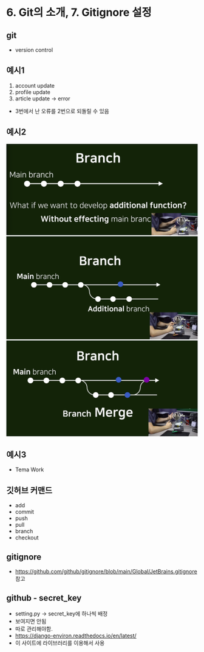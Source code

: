 # 6. Git의 소개, 7. Gitignore 설정

## git
- version control

## 예시1
1. account update
2. profile update
3. article update -> error
- 3번에서 난 오류를 2번으로 되돌릴 수 있음

## 예시2
![](https://github.com/KangminNa/Django_Pinterest/blob/main/6/1.png?raw=true)
![](https://github.com/KangminNa/Django_Pinterest/blob/main/6/2.png?raw=true)
![](https://github.com/KangminNa/Django_Pinterest/blob/main/6/3.png?raw=true)

## 예시3
- Tema Work

## 깃허브 커맨드
- add
- commit
- push
- pull
- branch
- checkout

## gitignore
- https://github.com/github/gitignore/blob/main/Global/JetBrains.gitignore 참고

## github - secret_key
- setting.py -> secret_key에 하나씩 배정
- 보여지면 안됨
- 따로 관리해야함.
- https://django-environ.readthedocs.io/en/latest/
- 이 사이트에 라이브러리를 이용해서 사용 